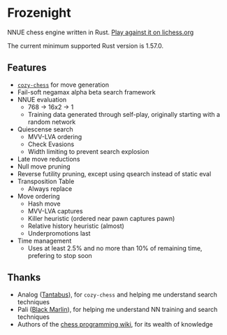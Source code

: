 # Frozenight

NNUE chess engine written in Rust. [Play against it on lichess.org][lichess]

The current minimum supported Rust version is 1.57.0.

## Features

- [`cozy-chess`] for move generation
- Fail-soft negamax alpha beta search framework
- NNUE evaluation
  - 768 -> 16x2 -> 1
  - Training data generated through self-play, originally starting with a random network
- Quiescense search
  - MVV-LVA ordering
  - Check Evasions
  - Width limiting to prevent search explosion
- Late move reductions
- Null move pruning
- Reverse futility pruning, except using qsearch instead of static eval
- Transposition Table
  - Always replace
- Move ordering
  - Hash move
  - MVV-LVA captures
  - Killer heuristic (ordered near pawn captures pawn)
  - Relative history heuristic (almost)
  - Underpromotions last
- Time management
  - Uses at least 2.5% and no more than 10% of remaining time, prefering to stop soon

## Thanks

- Analog ([Tantabus]), for `cozy-chess` and helping me understand search techniques
- Pali ([Black Marlin]), for helping me understand NN training and search techniques
- Authors of the [chess programming wiki], for its wealth of knowledge

[lichess]: https://lichess.org/@/FrozenightEngine
[`cozy-chess`]: https://github.com/analog-hors/cozy-chess
[Tantabus]: https://github.com/analog-hors/tantabus
[Black Marlin]: https://github.com/dsekercioglu/blackmarlin
[chess programming wiki]: https://www.chessprogramming.org/Main_Page

